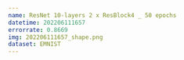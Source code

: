 ```yaml
---
name: ResNet 10-layers 2 x ResBlock4 _ 50 epochs
datetime: 202206111657
errorrate: 0.8669
img: 202206111657_shape.png
dataset: EMNIST
---
```

